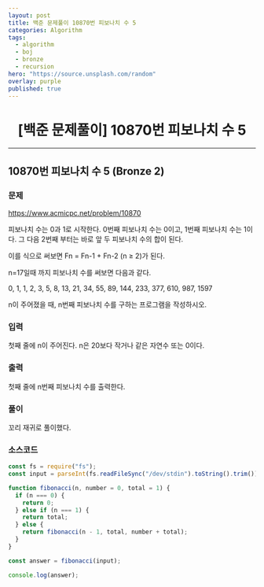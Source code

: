 ```yaml
---
layout: post
title: 백준 문제풀이 10870번 피보나치 수 5
categories: Algorithm
tags:
  - algorithm
  - boj
  - bronze
  - recursion
hero: "https://source.unsplash.com/random"
overlay: purple
published: true
---
```


# <center>[백준 문제풀이] 10870번 피보나치 수 5</center>

---

## 10870번 피보나치 수 5 (Bronze 2)

### 문제

https://www.acmicpc.net/problem/10870

피보나치 수는 0과 1로 시작한다. 0번째 피보나치 수는 0이고, 1번째 피보나치 수는 1이다. 그 다음 2번째 부터는 바로 앞 두 피보나치 수의 합이 된다.

이를 식으로 써보면 Fn = Fn-1 + Fn-2 (n ≥ 2)가 된다.

n=17일때 까지 피보나치 수를 써보면 다음과 같다.

0, 1, 1, 2, 3, 5, 8, 13, 21, 34, 55, 89, 144, 233, 377, 610, 987, 1597

n이 주어졌을 때, n번째 피보나치 수를 구하는 프로그램을 작성하시오.

### 입력

첫째 줄에 n이 주어진다. n은 20보다 작거나 같은 자연수 또는 0이다.

### 출력

첫째 줄에 n번째 피보나치 수를 출력한다.

### 풀이

꼬리 재귀로 풀이했다.

### 소스코드

```js
const fs = require("fs");
const input = parseInt(fs.readFileSync("/dev/stdin").toString().trim());

function fibonacci(n, number = 0, total = 1) {
  if (n === 0) {
    return 0;
  } else if (n === 1) {
    return total;
  } else {
    return fibonacci(n - 1, total, number + total);
  }
}

const answer = fibonacci(input);

console.log(answer);
```
